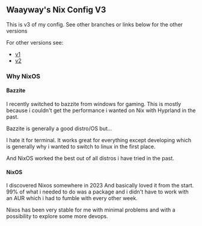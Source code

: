## Waayway's Nix Config V3

This is v3 of my config. See other branches or links below for the other versions

For other versions see:
- [v1](https://github.com/Waayway/nixos-config/tree/v1)
- [v2](https://github.com/Waayway/nixos-config/tree/v2)

### Why NixOS

#### Bazzite

I recently switched to bazzite from windows for gaming. This is mostly because i couldn't get the performance i wanted on Nix with Hyprland in the past. 

Bazzite is generally a good distro/OS but... 

I hate it for terminal. It works great for everything except developing which is generally why i wanted to switch to linux in the first place. 

And NixOS worked the best out of all distros i have tried in the past. 

#### NixOS

I discovered Nixos somewhere in 2023 And basically loved it from the start. 99% of what i needed to do was a package and i didn't have to work with an AUR which i had to fumble with every other week. 

Nixos has been very stable for me with minimal problems and with a possibility to explore some more devops.


